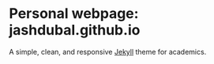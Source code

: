 # Personal webpage: jashdubal.github.io

A simple, clean, and responsive [Jekyll](https://jekyllrb.com/) theme for academics.